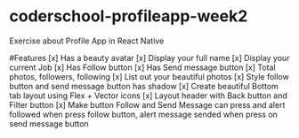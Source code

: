 # coderschool-profileapp-week2
Exercise about Profile App in React Native

#Features
[x] Has a beauty avatar
[x] Display your full name
[x] Display your current Job
[x] Has Follow button
[x] Has Send message button
[x] Total photos, followers, following
[x] List out your beautiful photos
[x] Style follow button and send message button has shadow
[x] Create beautiful Bottom tab layout using Flex + Vector icons
[x] Layout header with Back button and Filter button
[x] Make button Follow and Send Message can press and alert followed when press follow button, alert message sended when press on send message button

